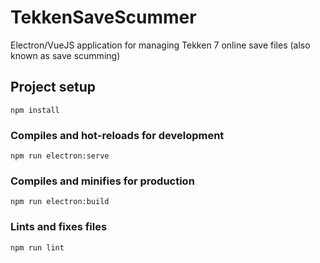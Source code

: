 # TekkenSaveScummer

Electron/VueJS application for managing Tekken 7 online save files (also known as save scumming)


## Project setup
```
npm install
```

### Compiles and hot-reloads for development
```
npm run electron:serve
```

### Compiles and minifies for production
```
npm run electron:build
```

### Lints and fixes files
```
npm run lint
```


